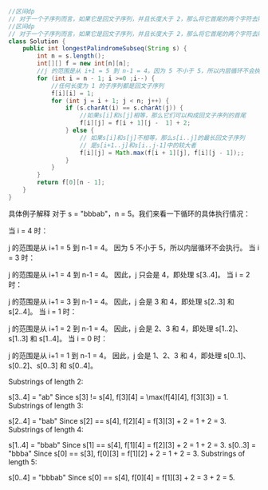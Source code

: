 ```java
//区间dp
// 对于一个子序列而言，如果它是回文子序列，并且长度大于 2，那么将它首尾的两个字符去除之后，它仍然是个回文子序列。因此可以用动态规划的方法计算给定字符串的最长回文子序列。
//区间dp
// 对于一个子序列而言，如果它是回文子序列，并且长度大于 2，那么将它首尾的两个字符去除之后，它仍然是个回文子序列。因此可以用动态规划的方法计算给定字符串的最长回文子序列。
class Solution {
    public int longestPalindromeSubseq(String s) {
        int n = s.length();
        int[][] f = new int[n][n];
        //j 的范围是从 i+1 = 5 到 n-1 = 4。因为 5 不小于 5，所以内层循环不会执行。 s[4][5]不合格，接着处理s[3][4]
        for (int i = n - 1; i >=0 ;i--) {
            //任何长度为 1 的子序列都是回文子序列
            f[i][i] = 1;
            for (int j = i + 1; j < n; j++) {
                if (s.charAt(i) == s.charAt(j)) {
                    //如果s[i]和s[j]相等，那么它们可以构成回文子序列的首尾
                    f[i][j] = f[i + 1][j -  1] + 2;
                } else {
                    // 如果s[i]和s[j]不相等，那么s[i..j]的最长回文子序列
                    // 是s[i+1..j]和s[i..j-1]中的较大者
                    f[i][j] = Math.max(f[i + 1][j], f[i][j - 1]);;
                }
            }
        }
        return f[0][n - 1];
    }
}
```
具体例子解释
对于 s = "bbbab"，n = 5。我们来看一下循环的具体执行情况：

当 i = 4 时：

j 的范围是从 i+1 = 5 到 n-1 = 4。
因为 5 不小于 5，所以内层循环不会执行。
当 i = 3 时：

j 的范围是从 i+1 = 4 到 n-1 = 4。
因此，j 只会是 4，即处理 s[3..4]。
当 i = 2 时：

j 的范围是从 i+1 = 3 到 n-1 = 4。
因此，j 会是 3 和 4，即处理 s[2..3] 和 s[2..4]。
当 i = 1 时：

j 的范围是从 i+1 = 2 到 n-1 = 4。
因此，j 会是 2、3 和 4，即处理 s[1..2]、s[1..3] 和 s[1..4]。
当 i = 0 时：

j 的范围是从 i+1 = 1 到 n-1 = 4。
因此，j 会是 1、2、3 和 4，即处理 s[0..1]、s[0..2]、s[0..3] 和 s[0..4]。



Substrings of length 2:

s[3..4] = "ab"
Since s[3] != s[4], f[3][4] = \max(f[4][4], f[3][3]) = 1.
Substrings of length 3:

s[2..4] = "bab"
Since s[2] == s[4], f[2][4] = f[3][3] + 2 = 1 + 2 = 3.
Substrings of length 4:

s[1..4] = "bbab"
Since s[1] == s[4], f[1][4] = f[2][3] + 2 = 1 + 2 = 3.
s[0..3] = "bbba"
Since s[0] == s[3], f[0][3] = f[1][2] + 2 = 1 + 2 = 3.
Substrings of length 5:

s[0..4] = "bbbab"
Since s[0] == s[4], f[0][4] = f[1][3] + 2 = 3 + 2 = 5.
